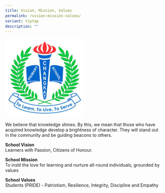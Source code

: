 ```yaml
---
title: Vision, Mission, Values
permalink: /vision-mission-values/
variant: tiptap
description: ""
---
```

<p></p>
<p></p>
<div class="isomer-image-wrapper">
<img style="width: 50%;" height="auto" width="100%" alt="" src="/images/Site/School Crest.jpg">
</div>
<p>We believe that knowledge shines. By this, we mean that those who have
acquired knowledge develop a brightness of character. They will stand out
in the community and be guiding beacons to others.</p>
<p></p>
<p><strong>School Vision</strong> 
<br>Learners with Passion, Citizens of Honour.</p>
<p><strong>School Mission</strong> 
<br>To instil the love for learning and nurture all-round individuals, grounded
by values</p>
<p><strong>School Values</strong> 
<br>Students (PRIDE) - Patriotism, Resilience, Integrity, Discipline and Empathy</p>